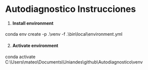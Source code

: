 # Autodiagnostico Instrucciones

1. #### Install environment
conda env create -p .\venv -f .\bin\local\environment.yml

2. #### Activate environment
conda activate C:\Users\mateo\Documents\Uniandes\github\Autodiagnostico\venv

